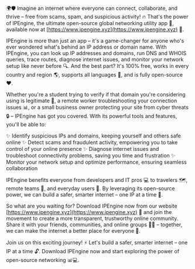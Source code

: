 🌍🛡️ Imagine an internet where everyone can connect, collaborate, and thrive – free from scams, spam, and suspicious activity! 🔥 That's the power of IPEngine, the ultimate open-source global networking utility app 📡, available now at [https://www.ipengine.xyz](https://www.ipengine.xyz) 🔗.

IPEngine is more than just an app – it's a game-changer for anyone who's ever wondered what's behind an IP address or domain name. With IPEngine, you can look up IP addresses and domains, run DNS and WHOIS queries, trace routes, diagnose internet issues, and monitor your network setup like never before 🔍. And the best part? It's 100% free, works in every country and region 🌎, supports all languages 💬, and is fully open-source ❤️.

Whether you're a student trying to verify if that domain you're considering using is legitimate 👀, a remote worker troubleshooting your connection issues 📊, or a small business owner protecting your site from cyber threats 🔒 – IPEngine has got you covered. With its powerful tools and features, you'll be able to:

✨ Identify suspicious IPs and domains, keeping yourself and others safe online
✨ Detect scams and fraudulent activity, empowering you to take control of your online presence
✨ Diagnose internet issues and troubleshoot connectivity problems, saving you time and frustration
✨ Monitor your network setup and optimize performance, ensuring seamless collaboration

IPEngine benefits everyone from developers and IT pros 💻 to travelers 🗺️, remote teams 👥, and everyday users 🤖. By leveraging its open-source power, we can build a safer, smarter internet – one IP at a time 🚀.

So what are you waiting for? Download IPEngine now from our website [https://www.ipengine.xyz](https://www.ipengine.xyz) 🔽 and join the movement to create a more transparent, trustworthy online community. Share it with your friends, communities, and online groups 💬👥 – together, we can make the internet a better place for everyone 🌈.

Join us on this exciting journey! ⚡️ Let's build a safer, smarter internet – one IP at a time 🔓. Download IPEngine now and start exploring the power of open-source networking 📊💻.